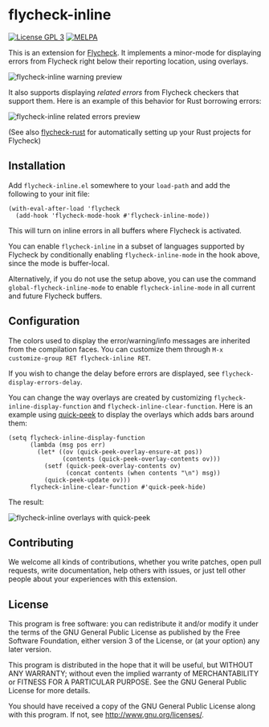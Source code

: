 # flycheck-inline

[![License GPL 3](https://img.shields.io/github/license/flycheck/flycheck-inline.svg)][LICENCE]
[![MELPA](https://melpa.org/packages/flycheck-inline-badge.svg)](https://melpa.org/#/flycheck-inline)

This is an extension for [Flycheck][]. It implements a minor-mode for displaying
errors from Flycheck right below their reporting location, using overlays.

![flycheck-inline warning preview](screenshots/warning.gif)

It also supports displaying *related errors* from Flycheck checkers that support
them.  Here is an example of this behavior for Rust borrowing errors:

![flycheck-inline related errors preview](screenshots/related-errors.gif)

(See also [flycheck-rust][flycheck-rust] for automatically setting up your Rust
projects for Flycheck)

## Installation

Add `flycheck-inline.el` somewhere to your `load-path` and add the following to
your init file:

```emacs-lisp
(with-eval-after-load 'flycheck
  (add-hook 'flycheck-mode-hook #'flycheck-inline-mode))
```

This will turn on inline errors in all buffers where Flycheck is activated.

You can enable `flycheck-inline` in a subset of languages supported by Flycheck
by conditionally enabling `flycheck-inline-mode` in the hook above, since the
mode is buffer-local.

Alternatively, if you do not use the setup above, you can use the command
`global-flycheck-inline-mode` to enable `flycheck-inline-mode` in all current
and future Flycheck buffers.

## Configuration

The colors used to display the error/warning/info messages are inherited from
the compilation faces.  You can customize them through `M-x customize-group RET
flycheck-inline RET`.

If you wish to change the delay before errors are displayed, see
`flycheck-display-errors-delay`.

You can change the way overlays are created by customizing
`flycheck-inline-display-function` and `flycheck-inline-clear-function`.  Here
is an example using [quick-peek][] to display the overlays which adds bars
around them:

```emacs-lisp
(setq flycheck-inline-display-function
      (lambda (msg pos err)
        (let* ((ov (quick-peek-overlay-ensure-at pos))
               (contents (quick-peek-overlay-contents ov)))
          (setf (quick-peek-overlay-contents ov)
                (concat contents (when contents "\n") msg))
          (quick-peek-update ov)))
      flycheck-inline-clear-function #'quick-peek-hide)
```

The result:

![flycheck-inline overlays with quick-peek](screenshots/quick-peek.png)

## Contributing

We welcome all kinds of contributions, whether you write patches, open pull
requests, write documentation, help others with issues, or just tell other
people about your experiences with this extension.

## License

This program is free software: you can redistribute it and/or modify it under
the terms of the GNU General Public License as published by the Free Software
Foundation, either version 3 of the License, or (at your option) any later
version.

This program is distributed in the hope that it will be useful, but WITHOUT ANY
WARRANTY; without even the implied warranty of MERCHANTABILITY or FITNESS FOR A
PARTICULAR PURPOSE.  See the GNU General Public License for more details.

You should have received a copy of the GNU General Public License along with
this program.  If not, see http://www.gnu.org/licenses/.

[LICENCE]: https://github.com/flycheck/flycheck-licence/blob/master/LICENCE
[contrib]: http://www.flycheck.org/en/latest/contributor/contributing.html
[flycheck-rust]: https://github.com/flycheck/flycheck-rust
[Flycheck]: http://www.flycheck.org/
[quick-peek]: https://github.com/cpitclaudel/quick-peek
